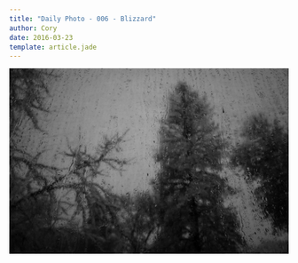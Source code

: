 ```yaml
---
title: "Daily Photo - 006 - Blizzard"
author: Cory
date: 2016-03-23
template: article.jade
---
```


![006 - Blizzard](/photos/006.jpg)
